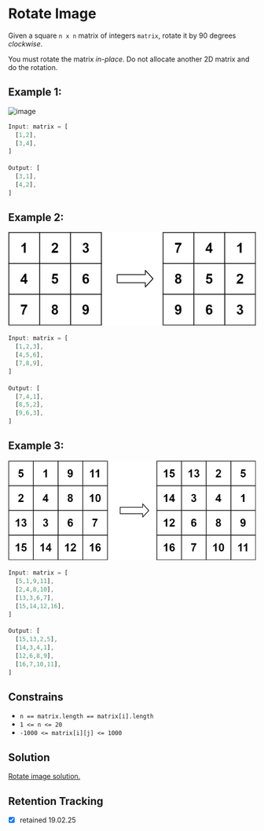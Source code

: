 # Rotate Image

Given a square `n x n` matrix of integers `matrix`, rotate it by 90 degrees *clockwise*.

You must rotate the matrix *in-place*. Do not allocate another 2D matrix and do the rotation.

## Example 1:

![image](mat1.avif)

```ts
Input: matrix = [
  [1,2],
  [3,4],
]

Output: [
  [3,1],
  [4,2],
]
```

## Example 2:

![image](mat2.jpg)

```ts
Input: matrix = [
  [1,2,3],
  [4,5,6],
  [7,8,9],
]

Output: [
  [7,4,1],
  [8,5,2],
  [9,6,3],
]
```

## Example 3:

  ![image](mat3.jpg)

```ts
Input: matrix = [
  [5,1,9,11],
  [2,4,8,10],
  [13,3,6,7],
  [15,14,12,16],
]

Output: [
  [15,13,2,5],
  [14,3,4,1],
  [12,6,8,9],
  [16,7,10,11],
]
```

## Constrains

- `n == matrix.length == matrix[i].length`
- `1 <= n <= 20`
- `-1000 <= matrix[i][j] <= 1000`

## Solution

[Rotate image solution.](rotate-image-solution.md)

## Retention Tracking

- [x] retained 19.02.25